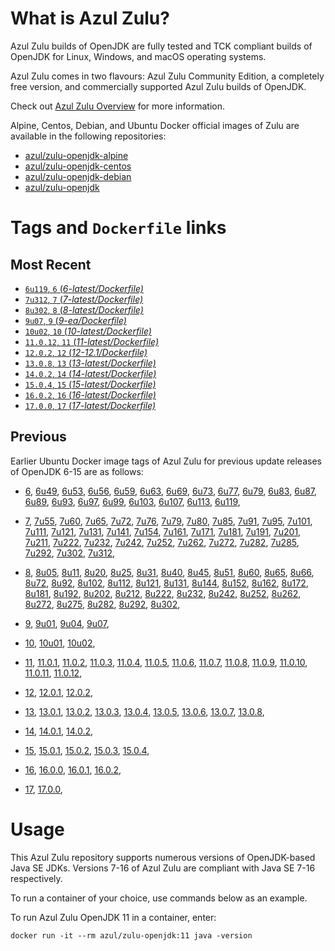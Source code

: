 What is Azul Zulu?
======================================

Azul Zulu builds of OpenJDK are fully tested and TCK compliant builds of OpenJDK for Linux, Windows, and macOS operating systems.

Azul Zulu comes in two flavours: Azul Zulu Community Edition, a completely free version, and commercially supported Azul Zulu builds of OpenJDK.

Check out [Azul Zulu Overview][3] for more information.

Alpine, Centos, Debian, and Ubuntu Docker official images of Zulu are available in the following repositories:

  * [azul/zulu-openjdk-alpine][4]
  * [azul/zulu-openjdk-centos][5]
  * [azul/zulu-openjdk-debian][6]
  * [azul/zulu-openjdk][7]

Tags and `Dockerfile` links
===========================

Most Recent
-----------

  * [`6u119`, `6` (*6-latest/Dockerfile)*][10]
  * [`7u312`, `7` (*7-latest/Dockerfile)*][30]
  * [`8u302`, `8` (*8-latest/Dockerfile)*][64]
  * [`9u07`, `9` (*9-ea/Dockerfile)*][100]
  * [`10u02`, `10` (*10-latest/Dockerfile)*][104]
  * [`11.0.12`, `11` (*11-latest/Dockerfile)*][107]
  * [`12.0.2`, `12` (*12-12.1/Dockerfile)*][120]
  * [`13.0.8`, `13` (*13-latest/Dockerfile)*][123]
  * [`14.0.2`, `14` (*14-latest/Dockerfile)*][132]
  * [`15.0.4`, `15` (*15-latest/Dockerfile)*][135]
  * [`16.0.2`, `16` (*16-latest/Dockerfile)*][140]
  * [`17.0.0`, `17` (*17-latest/Dockerfile)*][144]

Previous
--------

Earlier Ubuntu Docker image tags of Azul Zulu for previous update releases of OpenJDK 6-15 are as follows:

  * [6][10],
  [6u49][11],
  [6u53][12],
  [6u56][13],
  [6u59][14],
  [6u63][15],
  [6u69][16],
  [6u73][17],
  [6u77][18],
  [6u79][19],
  [6u83][20],
  [6u87][21],
  [6u89][22],
  [6u93][23],
  [6u97][24],
  [6u99][25],
  [6u103][26],
  [6u107][27],
  [6u113][28],
  [6u119][29],
  
  * [7][30],
  [7u55][31],
  [7u60][32],
  [7u65][33],
  [7u72][34],
  [7u76][35],
  [7u79][36],
  [7u80][37],
  [7u85][38],
  [7u91][39],
  [7u95][40],
  [7u101][41],
  [7u111][42],
  [7u121][43],
  [7u131][44],
  [7u141][45],
  [7u154][46],
  [7u161][47],
  [7u171][48],
  [7u181][49],
  [7u191][50],
  [7u201][51],
  [7u211][52],
  [7u222][53],
  [7u232][54],
  [7u242][55],
  [7u252][56],
  [7u262][57],
  [7u272][58],
  [7u282][59],
  [7u285][60],
  [7u292][61],
  [7u302][62],
  [7u312][63],
  
  * [8][64],
  [8u05][65],
  [8u11][66],
  [8u20][67],
  [8u25][68],
  [8u31][69],
  [8u40][70],
  [8u45][71],
  [8u51][72],
  [8u60][73],
  [8u65][74],
  [8u66][75],
  [8u72][76],
  [8u92][77],
  [8u102][78],
  [8u112][79],
  [8u121][80],
  [8u131][81],
  [8u144][82],
  [8u152][83],
  [8u162][84],
  [8u172][85],
  [8u181][86],
  [8u192][87],
  [8u202][88],
  [8u212][89],
  [8u222][90],
  [8u232][91],
  [8u242][92],
  [8u252][93],
  [8u262][94],
  [8u272][95],
  [8u275][96],
  [8u282][97],
  [8u292][98],
  [8u302][99],
  
  * [9][100],
  [9u01][101],
  [9u04][102],
  [9u07][103],
  
  * [10][104],
  [10u01][105],
  [10u02][106],
  
  * [11][107],
  [11.0.1][108],
  [11.0.2][109],
  [11.0.3][110],
  [11.0.4][111],
  [11.0.5][112],
  [11.0.6][113],
  [11.0.7][114],
  [11.0.8][115],
  [11.0.9][116],
  [11.0.10][117],
  [11.0.11][118],
  [11.0.12][119],
  
  * [12][120],
  [12.0.1][121],
  [12.0.2][122],
  
  * [13][123],
  [13.0.1][124],
  [13.0.2][125],
  [13.0.3][126],
  [13.0.4][127],
  [13.0.5][128],
  [13.0.6][129],
  [13.0.7][130],
  [13.0.8][131],
  
  * [14][132],
  [14.0.1][133],
  [14.0.2][134],
  
  * [15][135],
  [15.0.1][136],
  [15.0.2][137],
  [15.0.3][138],
  [15.0.4][139],
  
  * [16][140],
  [16.0.0][141],
  [16.0.1][142],
  [16.0.2][143],
  
  * [17][144],
  [17.0.0][145],
  

Usage
=====

This Azul Zulu repository supports numerous versions of OpenJDK-based Java SE JDKs. Versions 7-16 of Azul Zulu are compliant with Java SE 7-16 respectively.

To run a container of your choice, use commands below as an example.

To run Azul Zulu OpenJDK 11 in a container, enter:

    docker run -it --rm azul/zulu-openjdk:11 java -version

  [1]: https://www.azul.com/files/ZuluDocker60.gif
  [2]: https://www.azul.com/
  [3]: https://www.azul.com/products/zulu-community/
  [4]: https://hub.docker.com/r/azul/zulu-openjdk-alpine
  [5]: https://hub.docker.com/r/azul/zulu-openjdk-centos
  [6]: https://hub.docker.com/r/azul/zulu-openjdk-debian
  [7]: https://hub.docker.com/r/azul/zulu-openjdk


  [10]: https://github.com/zulu-openjdk/zulu-openjdk/blob/master/debian/6-latest/Dockerfile
  [11]: https://github.com/zulu-openjdk/zulu-openjdk/blob/master/debian/6u49-6.4.0.6/Dockerfile
  [12]: https://github.com/zulu-openjdk/zulu-openjdk/blob/master/debian/6u53-6.5.0.2/Dockerfile
  [13]: https://github.com/zulu-openjdk/zulu-openjdk/blob/master/debian/6u56-6.6.0.1/Dockerfile
  [14]: https://github.com/zulu-openjdk/zulu-openjdk/blob/master/debian/6u59-6.7.0.2/Dockerfile
  [15]: https://github.com/zulu-openjdk/zulu-openjdk/blob/master/debian/6u63-6.8.0.1/Dockerfile
  [16]: https://github.com/zulu-openjdk/zulu-openjdk/blob/master/debian/6u69-6.9.0.3/Dockerfile
  [17]: https://github.com/zulu-openjdk/zulu-openjdk/blob/master/debian/6u73-6.10.0.3/Dockerfile
  [18]: https://github.com/zulu-openjdk/zulu-openjdk/blob/master/debian/6u77-6.11.0.2/Dockerfile
  [19]: https://github.com/zulu-openjdk/zulu-openjdk/blob/master/debian/6u79-6.12.0.2/Dockerfile
  [20]: https://github.com/zulu-openjdk/zulu-openjdk/blob/master/debian/6u83-6.13.0.3/Dockerfile
  [21]: https://github.com/zulu-openjdk/zulu-openjdk/blob/master/debian/6u87-6.14.0.1/Dockerfile
  [22]: https://github.com/zulu-openjdk/zulu-openjdk/blob/master/debian/6u89-6.15.0.1/Dockerfile
  [23]: https://github.com/zulu-openjdk/zulu-openjdk/blob/master/debian/6u93-6.16.0.1/Dockerfile
  [24]: https://github.com/zulu-openjdk/zulu-openjdk/blob/master/debian/6u97-6.17.0.1/Dockerfile
  [25]: https://github.com/zulu-openjdk/zulu-openjdk/blob/master/debian/6u99-6.18.0.3/Dockerfile
  [26]: https://github.com/zulu-openjdk/zulu-openjdk/blob/master/debian/6u103-6.19.0.1/Dockerfile
  [27]: https://github.com/zulu-openjdk/zulu-openjdk/blob/master/debian/6u107-6.20.0.1/Dockerfile
  [28]: https://github.com/zulu-openjdk/zulu-openjdk/blob/master/debian/6u113-6.21.0.3/Dockerfile
  [29]: https://github.com/zulu-openjdk/zulu-openjdk/blob/master/debian/6u119-6.22.0.3/Dockerfile
  
  [30]: https://github.com/zulu-openjdk/zulu-openjdk/blob/master/debian/7-latest/Dockerfile
  [31]: https://github.com/zulu-openjdk/zulu-openjdk/blob/master/debian/7u55-7.4.0.5/Dockerfile
  [32]: https://github.com/zulu-openjdk/zulu-openjdk/blob/master/debian/7u60-7.5.0.1/Dockerfile
  [33]: https://github.com/zulu-openjdk/zulu-openjdk/blob/master/debian/7u65-7.6.0.1/Dockerfile
  [34]: https://github.com/zulu-openjdk/zulu-openjdk/blob/master/debian/7u72-7.7.0.1/Dockerfile
  [35]: https://github.com/zulu-openjdk/zulu-openjdk/blob/master/debian/7u76-7.8.0.3/Dockerfile
  [36]: https://github.com/zulu-openjdk/zulu-openjdk/blob/master/debian/7u79-7.9.0.2/Dockerfile
  [37]: https://github.com/zulu-openjdk/zulu-openjdk/blob/master/debian/7u80-7.10.0.1/Dockerfile
  [38]: https://github.com/zulu-openjdk/zulu-openjdk/blob/master/debian/7u85-7.11.0.3/Dockerfile
  [39]: https://github.com/zulu-openjdk/zulu-openjdk/blob/master/debian/7u91-7.12.0.3/Dockerfile
  [40]: https://github.com/zulu-openjdk/zulu-openjdk/blob/master/debian/7u95-7.13.0.1/Dockerfile
  [41]: https://github.com/zulu-openjdk/zulu-openjdk/blob/master/debian/7u101-7.14.0.5/Dockerfile
  [42]: https://github.com/zulu-openjdk/zulu-openjdk/blob/master/debian/7u111-7.15.0.1/Dockerfile
  [43]: https://github.com/zulu-openjdk/zulu-openjdk/blob/master/debian/7u121-7.16.0.1/Dockerfile
  [44]: https://github.com/zulu-openjdk/zulu-openjdk/blob/master/debian/7u131-7.17.0.5/Dockerfile
  [45]: https://github.com/zulu-openjdk/zulu-openjdk/blob/master/debian/7u141-7.18.0.3/Dockerfile
  [46]: https://github.com/zulu-openjdk/zulu-openjdk/blob/master/debian/7u154-7.20.0.3/Dockerfile
  [47]: https://github.com/zulu-openjdk/zulu-openjdk/blob/master/debian/7u161-7.21.0.3/Dockerfile
  [48]: https://github.com/zulu-openjdk/zulu-openjdk/blob/master/debian/7u171-7.22.0.3/Dockerfile
  [49]: https://github.com/zulu-openjdk/zulu-openjdk/blob/master/debian/7u181-7.23.0.1/Dockerfile
  [50]: https://github.com/zulu-openjdk/zulu-openjdk/blob/master/debian/7u191-7.24.0.1/Dockerfile
  [51]: https://github.com/zulu-openjdk/zulu-openjdk/blob/master/debian/7u201-7.25.0.5/Dockerfile
  [52]: https://github.com/zulu-openjdk/zulu-openjdk/blob/master/debian/7u211-7.27.0.1/Dockerfile
  [53]: https://github.com/zulu-openjdk/zulu-openjdk/blob/master/debian/7u222-7.29.0.5/Dockerfile
  [54]: https://github.com/zulu-openjdk/zulu-openjdk/blob/master/debian/7u232-7.31.0.5/Dockerfile
  [55]: https://github.com/zulu-openjdk/zulu-openjdk/blob/master/debian/7u242-7.34.0.5/Dockerfile
  [56]: https://github.com/zulu-openjdk/zulu-openjdk/blob/master/debian/7u252-7.36.0.5/Dockerfile
  [57]: https://github.com/zulu-openjdk/zulu-openjdk/blob/master/debian/7u262-7.38.0.11/Dockerfile
  [58]: https://github.com/zulu-openjdk/zulu-openjdk/blob/master/debian/7u272-7.40.0.15/Dockerfile
  [59]: https://github.com/zulu-openjdk/zulu-openjdk/blob/master/debian/7u282-7.42.0.13/Dockerfile
  [60]: https://github.com/zulu-openjdk/zulu-openjdk/blob/master/debian/7u285-7.42.0.51/Dockerfile
  [61]: https://github.com/zulu-openjdk/zulu-openjdk/blob/master/debian/7u292-7.44.0.11/Dockerfile
  [62]: https://github.com/zulu-openjdk/zulu-openjdk/blob/master/debian/7u302-7.46.0.11/Dockerfile
  [63]: https://github.com/zulu-openjdk/zulu-openjdk/blob/master/debian/7u312-7.48.0.11/Dockerfile
  
  [64]: https://github.com/zulu-openjdk/zulu-openjdk/blob/master/debian/8-latest/Dockerfile
  [65]: https://github.com/zulu-openjdk/zulu-openjdk/blob/master/debian/8u05-8.1.0.6/Dockerfile
  [66]: https://github.com/zulu-openjdk/zulu-openjdk/blob/master/debian/8u11-8.2.0.1/Dockerfile
  [67]: https://github.com/zulu-openjdk/zulu-openjdk/blob/master/debian/8u20-8.3.0.1/Dockerfile
  [68]: https://github.com/zulu-openjdk/zulu-openjdk/blob/master/debian/8u25-8.4.0.1/Dockerfile
  [69]: https://github.com/zulu-openjdk/zulu-openjdk/blob/master/debian/8u31-8.5.0.1/Dockerfile
  [70]: https://github.com/zulu-openjdk/zulu-openjdk/blob/master/debian/8u40-8.6.0.1/Dockerfile
  [71]: https://github.com/zulu-openjdk/zulu-openjdk/blob/master/debian/8u45-8.7.0.5/Dockerfile
  [72]: https://github.com/zulu-openjdk/zulu-openjdk/blob/master/debian/8u51-8.8.0.3/Dockerfile
  [73]: https://github.com/zulu-openjdk/zulu-openjdk/blob/master/debian/8u60-8.9.0.4/Dockerfile
  [74]: https://github.com/zulu-openjdk/zulu-openjdk/blob/master/debian/8u65-8.10.0.1/Dockerfile
  [75]: https://github.com/zulu-openjdk/zulu-openjdk/blob/master/debian/8u66-8.11.0.1/Dockerfile
  [76]: https://github.com/zulu-openjdk/zulu-openjdk/blob/master/debian/8u72-8.13.0.5/Dockerfile
  [77]: https://github.com/zulu-openjdk/zulu-openjdk/blob/master/debian/8u92-8.15.0.1/Dockerfile
  [78]: https://github.com/zulu-openjdk/zulu-openjdk/blob/master/debian/8u102-8.17.0.3/Dockerfile
  [79]: https://github.com/zulu-openjdk/zulu-openjdk/blob/master/debian/8u112-8.19.0.1/Dockerfile
  [80]: https://github.com/zulu-openjdk/zulu-openjdk/blob/master/debian/8u121-8.20.0.5/Dockerfile
  [81]: https://github.com/zulu-openjdk/zulu-openjdk/blob/master/debian/8u131-8.21.0.1/Dockerfile
  [82]: https://github.com/zulu-openjdk/zulu-openjdk/blob/master/debian/8u144-8.23.0.3/Dockerfile
  [83]: https://github.com/zulu-openjdk/zulu-openjdk/blob/master/debian/8u152-8.25.0.1/Dockerfile
  [84]: https://github.com/zulu-openjdk/zulu-openjdk/blob/master/debian/8u162-8.27.0.7/Dockerfile
  [85]: https://github.com/zulu-openjdk/zulu-openjdk/blob/master/debian/8u172-8.30.0.1/Dockerfile
  [86]: https://github.com/zulu-openjdk/zulu-openjdk/blob/master/debian/8u181-8.31.0.1/Dockerfile
  [87]: https://github.com/zulu-openjdk/zulu-openjdk/blob/master/debian/8u192-8.33.0.1/Dockerfile
  [88]: https://github.com/zulu-openjdk/zulu-openjdk/blob/master/debian/8u202-8.36.0.1/Dockerfile
  [89]: https://github.com/zulu-openjdk/zulu-openjdk/blob/master/debian/8u212-8.38.0.13/Dockerfile
  [90]: https://github.com/zulu-openjdk/zulu-openjdk/blob/master/debian/8u222-8.40.0.25/Dockerfile
  [91]: https://github.com/zulu-openjdk/zulu-openjdk/blob/master/debian/8u232-8.42.0.23/Dockerfile
  [92]: https://github.com/zulu-openjdk/zulu-openjdk/blob/master/debian/8u242-8.44.0.11/Dockerfile
  [93]: https://github.com/zulu-openjdk/zulu-openjdk/blob/master/debian/8u252-8.46.0.19/Dockerfile
  [94]: https://github.com/zulu-openjdk/zulu-openjdk/blob/master/debian/8u262-8.48.0.51/Dockerfile
  [95]: https://github.com/zulu-openjdk/zulu-openjdk/blob/master/debian/8u272-8.50.0.21/Dockerfile
  [96]: https://github.com/zulu-openjdk/zulu-openjdk/blob/master/debian/8u275-8.50.0.53/Dockerfile
  [97]: https://github.com/zulu-openjdk/zulu-openjdk/blob/master/debian/8u282-8.52.0.23/Dockerfile
  [98]: https://github.com/zulu-openjdk/zulu-openjdk/blob/master/debian/8u292-8.54.0.21/Dockerfile
  [99]: https://github.com/zulu-openjdk/zulu-openjdk/blob/master/debian/8u302-8.56.0.21/Dockerfile
  
  [100]: https://github.com/zulu-openjdk/zulu-openjdk/blob/master/debian/9-ea/Dockerfile
  [101]: https://github.com/zulu-openjdk/zulu-openjdk/blob/master/debian/9u01-9.0.1.3/Dockerfile
  [102]: https://github.com/zulu-openjdk/zulu-openjdk/blob/master/debian/9u04-9.0.4.1/Dockerfile
  [103]: https://github.com/zulu-openjdk/zulu-openjdk/blob/master/debian/9u07-9.0.7.1/Dockerfile
  
  [104]: https://github.com/zulu-openjdk/zulu-openjdk/blob/master/debian/10-latest/Dockerfile
  [105]: https://github.com/zulu-openjdk/zulu-openjdk/blob/master/debian/10u01-10.2/Dockerfile
  [106]: https://github.com/zulu-openjdk/zulu-openjdk/blob/master/debian/10u02-10.3/Dockerfile
  
  [107]: https://github.com/zulu-openjdk/zulu-openjdk/blob/master/debian/11-latest/Dockerfile
  [108]: https://github.com/zulu-openjdk/zulu-openjdk/blob/master/debian/11.0.1-11.2/Dockerfile
  [109]: https://github.com/zulu-openjdk/zulu-openjdk/blob/master/debian/11.0.2-11.29/Dockerfile
  [110]: https://github.com/zulu-openjdk/zulu-openjdk/blob/master/debian/11.0.3-11.31/Dockerfile
  [111]: https://github.com/zulu-openjdk/zulu-openjdk/blob/master/debian/11.0.4-11.33/Dockerfile
  [112]: https://github.com/zulu-openjdk/zulu-openjdk/blob/master/debian/11.0.5-11.35/Dockerfile
  [113]: https://github.com/zulu-openjdk/zulu-openjdk/blob/master/debian/11.0.6-11.37/Dockerfile
  [114]: https://github.com/zulu-openjdk/zulu-openjdk/blob/master/debian/11.0.7-11.39.15/Dockerfile
  [115]: https://github.com/zulu-openjdk/zulu-openjdk/blob/master/debian/11.0.8-11.41.23/Dockerfile
  [116]: https://github.com/zulu-openjdk/zulu-openjdk/blob/master/debian/11.0.9-11.43.21/Dockerfile
  [117]: https://github.com/zulu-openjdk/zulu-openjdk/blob/master/debian/11.0.10-11.45.27/Dockerfile
  [118]: https://github.com/zulu-openjdk/zulu-openjdk/blob/master/debian/11.0.11-11.48.21/Dockerfile
  [119]: https://github.com/zulu-openjdk/zulu-openjdk/blob/master/debian/11.0.12-11.50.19/Dockerfile
  
  [120]: https://github.com/zulu-openjdk/zulu-openjdk/blob/master/debian/12-12.1/Dockerfile
  [121]: https://github.com/zulu-openjdk/zulu-openjdk/blob/master/debian/12.0.1-12.2/Dockerfile
  [122]: https://github.com/zulu-openjdk/zulu-openjdk/blob/master/debian/12.0.2-12.3/Dockerfile
  
  [123]: https://github.com/zulu-openjdk/zulu-openjdk/blob/master/debian/13-latest/Dockerfile
  [124]: https://github.com/zulu-openjdk/zulu-openjdk/blob/master/debian/13.0.1-13.28/Dockerfile
  [125]: https://github.com/zulu-openjdk/zulu-openjdk/blob/master/debian/13.0.2-13.29/Dockerfile
  [126]: https://github.com/zulu-openjdk/zulu-openjdk/blob/master/debian/13.0.3-13.31.11/Dockerfile
  [127]: https://github.com/zulu-openjdk/zulu-openjdk/blob/master/debian/13.0.4-13.33.25/Dockerfile
  [128]: https://github.com/zulu-openjdk/zulu-openjdk/blob/master/debian/13.0.5-13.35.17/Dockerfile
  [129]: https://github.com/zulu-openjdk/zulu-openjdk/blob/master/debian/13.0.6-13.37.21/Dockerfile
  [130]: https://github.com/zulu-openjdk/zulu-openjdk/blob/master/debian/13.0.7-13.40.15/Dockerfile
  [131]: https://github.com/zulu-openjdk/zulu-openjdk/blob/master/debian/13.0.8-13.42.17/Dockerfile
  
  [132]: https://github.com/zulu-openjdk/zulu-openjdk/blob/master/debian/14-latest/Dockerfile
  [133]: https://github.com/zulu-openjdk/zulu-openjdk/blob/master/debian/14.0.1-14.28.21/Dockerfile
  [134]: https://github.com/zulu-openjdk/zulu-openjdk/blob/master/debian/14.0.2-14.29.23/Dockerfile
  
  [135]: https://github.com/zulu-openjdk/zulu-openjdk/blob/master/debian/15-latest/Dockerfile
  [136]: https://github.com/zulu-openjdk/zulu-openjdk/blob/master/debian/15.0.1-15.28.51/Dockerfile
  [137]: https://github.com/zulu-openjdk/zulu-openjdk/blob/master/debian/15.0.2-15.29.15/Dockerfile
  [138]: https://github.com/zulu-openjdk/zulu-openjdk/blob/master/debian/15.0.3-15.32.15/Dockerfile
  [139]: https://github.com/zulu-openjdk/zulu-openjdk/blob/master/debian/15.0.4-15.34.17/Dockerfile
  
  [140]: https://github.com/zulu-openjdk/zulu-openjdk/blob/master/debian/16-latest/Dockerfile
  [141]: https://github.com/zulu-openjdk/zulu-openjdk/blob/master/debian/16.0.0-16.28.11-jre/Dockerfile
  [142]: https://github.com/zulu-openjdk/zulu-openjdk/blob/master/debian/16.0.1-16.30.15-jre/Dockerfile
  [143]: https://github.com/zulu-openjdk/zulu-openjdk/blob/master/debian/16.0.2-16.32.15-jre/Dockerfile
  
  [144]: https://github.com/zulu-openjdk/zulu-openjdk/blob/master/debian/17-latest/Dockerfile
  [145]: https://github.com/zulu-openjdk/zulu-openjdk/blob/master/debian/17.0.0-17.28.13-jre/Dockerfile
  